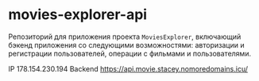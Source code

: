 # movies-explorer-api

Репозиторий для приложения проекта `MoviesExplorer`, включающий бэкенд приложения со следующими возможностями: авторизации и регистрации пользователей, операции с фильмами и пользователями. 


IP 178.154.230.194
Backend https://api.movie.stacey.nomoredomains.icu/
